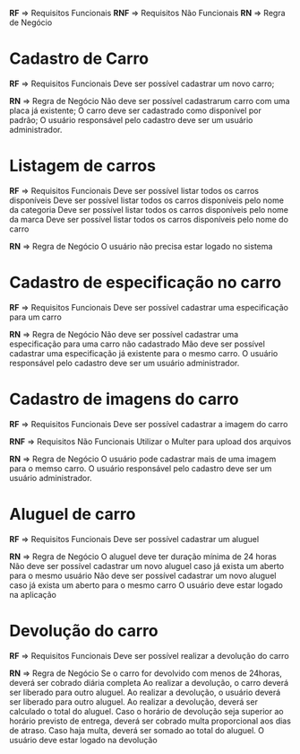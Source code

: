 **RF** => Requisitos Funcionais
**RNF** => Requisitos Não Funcionais
**RN** => Regra de Negócio


# Cadastro de Carro
**RF** => Requisitos Funcionais
Deve ser possível cadastrar um novo carro;

**RN** => Regra de Negócio
Não deve ser possível cadastrarum carro com uma placa já existente;
O carro deve ser cadastrado como disponível por padrão;
O usuário responsável pelo cadastro deve ser um usuário administrador.

# Listagem de carros

**RF** => Requisitos Funcionais
Deve ser possível listar todos os carros disponíveis
Deve ser possível listar todos os carros disponíveis pelo nome da categoria
Deve ser possível listar todos os carros disponíveis pelo nome da marca
Deve ser possível listar todos os carros disponíveis pelo nome do carro

**RN** => Regra de Negócio
O usuário não precisa estar logado no sistema

# Cadastro de especificação no carro

**RF** => Requisitos Funcionais
Deve ser possível cadastrar uma especificação para um carro

**RN** => Regra de Negócio
Não deve ser possível cadastrar uma especificação para uma carro não cadastrado
Mão deve ser possível cadastrar uma especificação já existente para o mesmo carro.
O usuário responsável pelo cadastro deve ser um usuário administrador.


# Cadastro de imagens do carro

**RF** => Requisitos Funcionais
Deve ser possível cadastrar a imagem do carro

**RNF** => Requisitos Não Funcionais
Utilizar o Multer para upload dos arquivos

**RN** => Regra de Negócio
O usuário pode cadastrar mais de uma imagem para o memso carro.
O usuário responsável pelo cadastro deve ser um usuário administrador.

# Aluguel de carro
**RF** => Requisitos Funcionais
Deve ser possível cadastrar um aluguel

**RN** => Regra de Negócio
O aluguel deve ter duração mínima de 24 horas
Não deve ser possível cadastrar um novo aluguel caso já exista um aberto para o mesmo usuário
Não deve ser possível cadastrar um novo aluguel caso já exista um aberto para o mesmo carro
O usuário deve estar logado na aplicação
# Devolução do carro

**RF** => Requisitos Funcionais
Deve ser possível realizar a devolução do carro

**RN** => Regra de Negócio
Se o carro for devolvido com menos de 24horas, deverá ser cobrado diária completa
Ao realizar a devolução, o carro deverá ser liberado para outro aluguel.
Ao realizar a devolução, o usuário deverá ser liberado para outro aluguel.
Ao realizar a devolução, deverá ser calculado o total do aluguel.
Caso o horário de devolução seja superior ao horário previsto de entrega, deverá ser cobrado multa proporcional aos dias de atraso.
Caso haja multa, deverá ser somado ao total do aluguel.
O usuário deve estar logado na devolução

